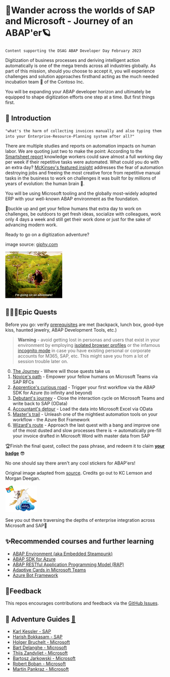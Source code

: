 # 🌌Wander across the worlds of SAP and Microsoft - Journey of an ABAP'er🪐

`Content supporting the DSAG ABAP Developer Day February 2023`

Digitization of business processes and deriving intelligent action automatically is one of the mega trends across all industries globally. As part of this mission, should you choose to accept it, you will experience challenges and solution approaches firsthand acting as the much needed incubation team 🐣 of the Contoso Inc.

You will be expanding your ABAP developer horizon and ultimately be equipped to shape digitization efforts one step at a time. But first things first.

## 🔭 Introduction

`"what's the harm of collecting invoices manually and also typing them into your Enterprise-Resource-Planning system after all?"`

There are multiple studies and reports on automation impacts on human labor. We are quoting just two to make the point: According to the [Smartsheet report](https://www.smartsheet.com/content-center/product-news/automation/workers-waste-quarter-work-week-manual-repetitive-tasks) knowledge workers could save almost a full working day per week if their repetitive tasks were automated. What could you do with an extra day? [McKinsey's featured insight](https://www.mckinsey.com/featured-insights/artificial-intelligence/five-fifty-fear-fear-not) addresses the fear of automation destroying jobs and freeing the most creative force from repetitive manual tasks in the business to work on challenges it was built for by millions of years of evolution: the human brain 🧠.

You will be using Microsoft tooling and the globally most-widely adopted ERP with your well-known ABAP environment as the foundation.

💺buckle up and get your fellow humans that extra day to work on challenges, be outdoors to get fresh ideas, socialize with colleagues, work only 4 days a week and still get their work done or just for the sake of advancing modern work.

Ready to go on a digitization adventure?

image source: [giphy.com](https://giphy.com/gifs/movie-film-cute-14bWswbeWGzYEo)

<img src="img/giphy.gif" width=180>

## 🧙🏾‍♀️Epic Quests

Before you go: verify [prerequisites](PREREQUISITES.md) are met (backpack, lunch box, good-bye kiss, haunted jewelry, ABAP Development Tools, etc.)

> **Warning** - avoid getting lost in personas and users that exist in your environment by employing [isolated browser profiles](https://support.microsoft.com/topic/sign-in-and-create-multiple-profiles-in-microsoft-edge-df94e622-2061-49ae-ad1d-6f0e43ce6435) or the infamous [incognito mode](https://support.microsoft.com/microsoft-edge/browse-inprivate-in-microsoft-edge-cd2c9a48-0bc4-b98e-5e46-ac40c84e27e2) in case you have existing personal or corporate accounts for M365, SAP, etc. This might save you from a lot of session trouble later on.

0. [The Journey](student/quest0.md) - Where will those quests take us
1. [Novice's path](student/quest1.md) - Empower your fellow humans on Microsoft Teams via SAP RFCs
2. [Apprentice's curious road](student/quest2.md) - Trigger your first workflow via the ABAP SDK for Azure (to infinity and beyond)
3. [Debutant's journey](student/quest3.md) - Close the interaction cycle on Microsoft Teams and write back to SAP (OData)
4. [Accountant's detour](student/quest4.md) - Load the data into Microsoft Excel via OData
5. [Master's trail](student/quest5.md) - Unleash one of the mightiest automation tools on your workflow - the Azure Bot Framework
6. [Wizard's route](student/quest6.md) - Approach the last quest with a bang and improve one of the most dusted and slow processes there is -> automatically pre-fill your invoice drafted in Microsoft Word with master data from SAP

🏆Finish the final quest, collect the pass phrase, and redeem it to claim **[your badge](https://webhostingforconverter.z16.web.core.windows.net/claim-reward.html)** 😎

No one should say there aren't any cool stickers for ABAP'ers!

Original image adapted from [source](https://martinpankraz.github.io/ninja-unicorn/about/). Credits go out to KC Lemson and Morgan Deegan.

<img src="img/abap-ninja.png" width=100>

See you out there traversing the depths of enterprise integration across Microsoft and SAP🌠

## ✨Recommended courses and further learning

- [ABAP Environment (aka Embedded Steampunk)](https://blogs.sap.com/2022/10/25/how-to-use-embedded-steampunk-in-sap-s-4hana-cloud-private-edition-and-in-on-premise-the-new-abap-extensibility-guide/)
- [ABAP SDK for Azure](https://github.com/microsoft/ABAP-SDK-for-Azure)
- [ABAP RESTful Application Programming Model (RAP)](https://help.sap.com/docs/ABAP_PLATFORM_NEW/b5670aaaa2364a29935f40b16499972d/289477a81eec4d4e84c0302fb6835035.html)
- [Adaptive Cards in Microsoft Teams](https://learn.microsoft.com/microsoftteams/platform/task-modules-and-cards/cards/design-effective-cards?tabs=design)
- [Azure Bot Framework](https://learn.microsoft.com/azure/bot-service/bot-overview?view=azure-bot-service-4.0)

## 📢Feedback

This repos encourages contributions and feedback via the [GitHub Issues](https://github.com/MartinPankraz/ABAP-Developer-Day/issues/new/choose).

## 🚸 Adventure Guides [🔗](mentor/quest1.md)

- [Karl Kessler - SAP](https://www.linkedin.com/in/karl-kessler-1a9b353/)
- [Harish Bokkasam - SAP](https://www.linkedin.com/in/bokkasam-harish/)
- [Holger Bruchelt - Microsoft](https://www.linkedin.com/in/holger-bruchelt/)
- [Bart Delanghe - Microsoft](https://www.linkedin.com/in/bart-delanghe/)
- [Thijs Zandvliet - Microsoft](https://www.linkedin.com/in/thijszandvliet/)
- [Bartosz Jarkowski - Microsoft](https://www.linkedin.com/in/bartosz-jarkowski/)
- [Robert Boban - Microsoft](https://www.linkedin.com/in/rboban/)
- [Martin Pankraz - Microsoft](https://www.linkedin.com/in/martin-pankraz/)
